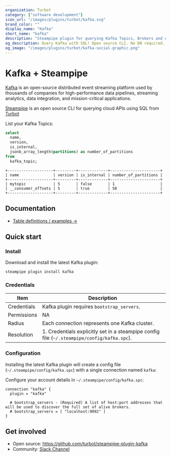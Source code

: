 ```yaml
---
organization: Turbot
category: ["software development"]
icon_url: "/images/plugins/turbot/kafka.svg"
brand_color: ""
display_name: "Kafka"
short_name: "kafka"
description: "Steampipe plugin for querying Kafka Topics, Brokers and other resources."
og_description: Query Kafka with SQL! Open source CLI. No DB required.
og_image: "/images/plugins/turbot/kafka-social-graphic.png"
---
```


# Kafka + Steampipe

[Kafka](https://kafka.apache.org/) is an open-source distributed event streaming platform used by thousands of companies for high-performance data pipelines, streaming analytics, data integration, and mission-critical applications.

[Steampipe](https://steampipe.io/) is an open source CLI for querying cloud APIs using SQL from [Turbot](https://turbot.com/)

List your Kafka Topics:

```sql
select
  name,
  version,
  is_internal,
  jsonb_array_length(partitions) as number_of_partitions
from
  kafka_topic;
```

```
+--------------------+---------+-------------+----------------------+
| name               | version | is_internal | number_of_partitions |
+--------------------+---------+-------------+----------------------+
| mytopic            | 5       | false       | 1                    |
| __consumer_offsets | 5       | true        | 50                   |
+--------------------+---------+-------------+----------------------+
```

## Documentation

- [Table definitions / examples →](https://hub.steampipe.io/plugins/turbot/kafka/tables)

## Quick start

### Install

Download and install the latest Kafka plugin:

```sh
steampipe plugin install kafka
```

### Credentials

| Item | Description                                                                                                                                                                                              |
| ---- |----------------------------------------------------------------------------------------------------------------------------------------------------------------------------------------------------------|
| Credentials | Kafka plugin requires `bootstrap_servers`.                                                                                               |
| Permissions | NA                                                              |
| Radius      | Each connection represents one Kafka cluster. |                                                                    |
| Resolution  | 1. Credentials explicitly set in a steampipe config file (`~/.steampipe/config/kafka.spc`). |

### Configuration

Installing the latest Kafka plugin will create a config file (`~/.steampipe/config/kafka.spc`) with a single connection named `kafka`:

Configure your account details in `~/.steampipe/config/kafka.spc`:

```hcl
connection "kafka" {
  plugin = "kafka"

  # bootstrap_servers - (Required) A list of host:port addresses that will be used to discover the full set of alive brokers.
  # bootstrap_servers = [ "localhost:9092" ]
}
```

## Get involved

- Open source: https://github.com/turbot/steampipe-plugin-kafka
- Community: [Slack Channel](https://steampipe.io/community/join)
